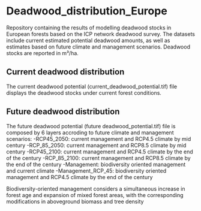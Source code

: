 # Deadwood_distribution_Europe
Repository containing the results of modelling deadwood stocks in European forests based on the ICP network deadwood survey. The datasets include current estimated potential deadwood amounts, as well as estimates based on future climate and management scenarios. Deadwood stocks are reported in m³/ha. 

## Current deadwood distribution 
The current deadwood potential (current_deadwood_potential.tif) file displays the deadwood stocks under current forest conditions. 

## Future deadwood distribution
The future deadwood potential (future deadwood_potential.tif) file is composed by 6 layers accroding to future climate and management scenarios: 
-RCP45_2050: current management and RCP4.5 climate by mid century
-RCP_85_2050: current management and RCP8.5 climate by mid century
-RCP45_2100: current management and RCP4.5 climate by the end of the century
-RCP_85_2100:  current management and RCP8.5 climate by the end of the century
-Management: biodiversity oriented  management and current climate
-Management_RCP_45: biodiversity oriented management and RCP4.5 climate by the end of the century

Biodiversity-oriented management considers a simultaneous increase in forest age and expansion of mixed forest areas,
with the corresponding modifications in aboveground biomass and tree density
